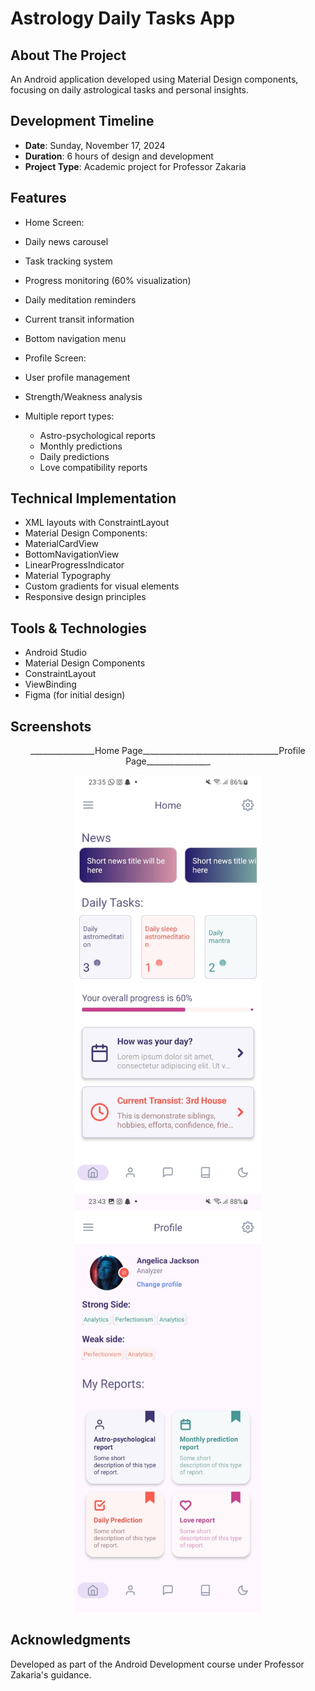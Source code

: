 # Astrology Daily Tasks App

## About The Project
An Android application developed using Material Design components, focusing on daily astrological tasks and personal insights.

## Development Timeline
- **Date**: Sunday, November 17, 2024
- **Duration**: 6 hours of design and development
- **Project Type**: Academic project for Professor Zakaria

## Features
- Home Screen:
 - Daily news carousel
 - Task tracking system
 - Progress monitoring (60% visualization)
 - Daily meditation reminders
 - Current transit information
 - Bottom navigation menu

- Profile Screen:
 - User profile management
 - Strength/Weakness analysis
 - Multiple report types:
   * Astro-psychological reports
   * Monthly predictions
   * Daily predictions
   * Love compatibility reports

## Technical Implementation
- XML layouts with ConstraintLayout
- Material Design Components:
 - MaterialCardView
 - BottomNavigationView
 - LinearProgressIndicator
 - Material Typography
- Custom gradients for visual elements
- Responsive design principles

## Tools & Technologies
- Android Studio
- Material Design Components
- ConstraintLayout
- ViewBinding
- Figma (for initial design)

## Screenshots

<p align="center" >
________________Home Page__________________________________Profile Page________________
</p>

<p align="center">
  <img src="https://github.com/0yaser0/FigmaDesign-usingMaterielDesign/blob/master/screenShot/HomePage.jpg" alt="Home Page" width="300" />
  <img src="https://github.com/0yaser0/FigmaDesign-usingMaterielDesign/blob/master/screenShot/Profile_Page.jpg" alt="Profile Page" width="300" />
</p>




## Acknowledgments
Developed as part of the Android Development course under Professor Zakaria's guidance.
